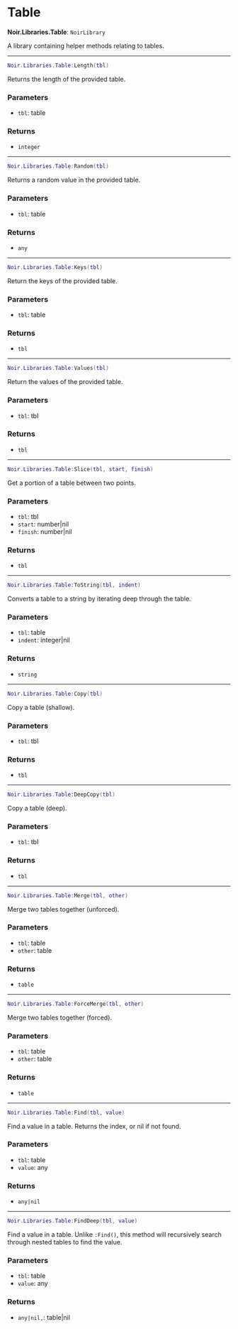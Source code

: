 # Table

**Noir.Libraries.Table**: `NoirLibrary`

A library containing helper methods relating to tables.

---

```lua
Noir.Libraries.Table:Length(tbl)
```
Returns the length of the provided table.

### Parameters
- `tbl`: table
### Returns
- `integer`

---

```lua
Noir.Libraries.Table:Random(tbl)
```
Returns a random value in the provided table.

### Parameters
- `tbl`: table
### Returns
- `any`

---

```lua
Noir.Libraries.Table:Keys(tbl)
```
Return the keys of the provided table.

### Parameters
- `tbl`: table
### Returns
- `tbl`

---

```lua
Noir.Libraries.Table:Values(tbl)
```
Return the values of the provided table.

### Parameters
- `tbl`: tbl
### Returns
- `tbl`

---

```lua
Noir.Libraries.Table:Slice(tbl, start, finish)
```
Get a portion of a table between two points.

### Parameters
- `tbl`: tbl
- `start`: number|nil
- `finish`: number|nil
### Returns
- `tbl`

---

```lua
Noir.Libraries.Table:ToString(tbl, indent)
```
Converts a table to a string by iterating deep through the table.

### Parameters
- `tbl`: table
- `indent`: integer|nil
### Returns
- `string`

---

```lua
Noir.Libraries.Table:Copy(tbl)
```
Copy a table (shallow).

### Parameters
- `tbl`: tbl
### Returns
- `tbl`

---

```lua
Noir.Libraries.Table:DeepCopy(tbl)
```
Copy a table (deep).

### Parameters
- `tbl`: tbl
### Returns
- `tbl`

---

```lua
Noir.Libraries.Table:Merge(tbl, other)
```
Merge two tables together (unforced).

### Parameters
- `tbl`: table
- `other`: table
### Returns
- `table`

---

```lua
Noir.Libraries.Table:ForceMerge(tbl, other)
```
Merge two tables together (forced).

### Parameters
- `tbl`: table
- `other`: table
### Returns
- `table`

---

```lua
Noir.Libraries.Table:Find(tbl, value)
```
Find a value in a table. Returns the index, or nil if not found.

### Parameters
- `tbl`: table
- `value`: any
### Returns
- `any|nil`

---

```lua
Noir.Libraries.Table:FindDeep(tbl, value)
```
Find a value in a table. Unlike `:Find()`, this method will recursively search through nested tables to find the value.

### Parameters
- `tbl`: table
- `value`: any
### Returns
- `any|nil,`: table|nil